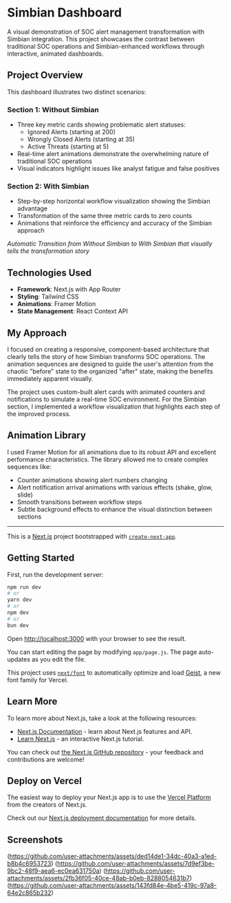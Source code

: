 # Simbian Dashboard

A visual demonstration of SOC alert management transformation with Simbian integration. This project showcases the contrast between traditional SOC operations and Simbian-enhanced workflows through interactive, animated dashboards.

## Project Overview

This dashboard illustrates two distinct scenarios:

### Section 1: Without Simbian
- Three key metric cards showing problematic alert statuses:
  - Ignored Alerts (starting at 200)
  - Wrongly Closed Alerts (starting at 35)
  - Active Threats (starting at 5)
- Real-time alert animations demonstrate the overwhelming nature of traditional SOC operations
- Visual indicators highlight issues like analyst fatigue and false positives

### Section 2: With Simbian
- Step-by-step horizontal workflow visualization showing the Simbian advantage
- Transformation of the same three metric cards to zero counts
- Animations that reinforce the efficiency and accuracy of the Simbian approach

 *Automatic Transition from Without Simbian to With Simbian that visually tells the transformation story*

## Technologies Used

- **Framework**: Next.js with App Router
- **Styling**: Tailwind CSS
- **Animations**: Framer Motion
- **State Management**: React Context API

## My Approach

I focused on creating a responsive, component-based architecture that clearly tells the story of how Simbian transforms SOC operations. The animation sequences are designed to guide the user's attention from the chaotic "before" state to the organized "after" state, making the benefits immediately apparent visually.

The project uses custom-built alert cards with animated counters and notifications to simulate a real-time SOC environment. For the Simbian section, I implemented a workflow visualization that highlights each step of the improved process.

## Animation Library

I used Framer Motion for all animations due to its robust API and excellent performance characteristics. The library allowed me to create complex sequences like:
- Counter animations showing alert numbers changing
- Alert notification arrival animations with various effects (shake, glow, slide)
- Smooth transitions between workflow steps
- Subtle background effects to enhance the visual distinction between sections

---
This is a [Next.js](https://nextjs.org) project bootstrapped with [`create-next-app`](https://github.com/vercel/next.js/tree/canary/packages/create-next-app).

## Getting Started

First, run the development server:

```bash
npm run dev
# or
yarn dev
# or
npm dev
# or
bun dev
```
Open [http://localhost:3000](http://localhost:3000) with your browser to see the result.

You can start editing the page by modifying `app/page.js`. The page auto-updates as you edit the file.

This project uses [`next/font`](https://nextjs.org/docs/app/building-your-application/optimizing/fonts) to automatically optimize and load [Geist](https://vercel.com/font), a new font family for Vercel.

## Learn More

To learn more about Next.js, take a look at the following resources:

- [Next.js Documentation](https://nextjs.org/docs) - learn about Next.js features and API.
- [Learn Next.js](https://nextjs.org/learn) - an interactive Next.js tutorial.

You can check out [the Next.js GitHub repository](https://github.com/vercel/next.js) - your feedback and contributions are welcome!

## Deploy on Vercel

The easiest way to deploy your Next.js app is to use the [Vercel Platform](https://vercel.com/new?utm_medium=default-template&filter=next.js&utm_source=create-next-app&utm_campaign=create-next-app-readme) from the creators of Next.js.

Check out our [Next.js deployment documentation](https://nextjs.org/docs/app/building-your-application/deploying) for more details.


## Screenshots
(https://github.com/user-attachments/assets/ded14de1-34dc-40a3-a1ed-b8b4c6953723)
(https://github.com/user-attachments/assets/7d9ef3be-9bc2-48f9-aea6-ec0ea631750a)
(https://github.com/user-attachments/assets/2fb36f05-40ce-48ab-b0eb-8288054631b7)
(https://github.com/user-attachments/assets/143fd84e-4be5-419c-97a8-64e2c865b232)
